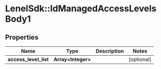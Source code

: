# LenelSdk::IdManagedAccessLevelsBody1

## Properties
Name | Type | Description | Notes
------------ | ------------- | ------------- | -------------
**access_level_list** | **Array&lt;Integer&gt;** |  | [optional] 

